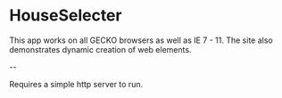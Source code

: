 # HouseSelecter
This app works on all GECKO browsers as well as IE 7 - 11. The site also demonstrates dynamic creation of web elements.

--

Requires a simple http server to run.
